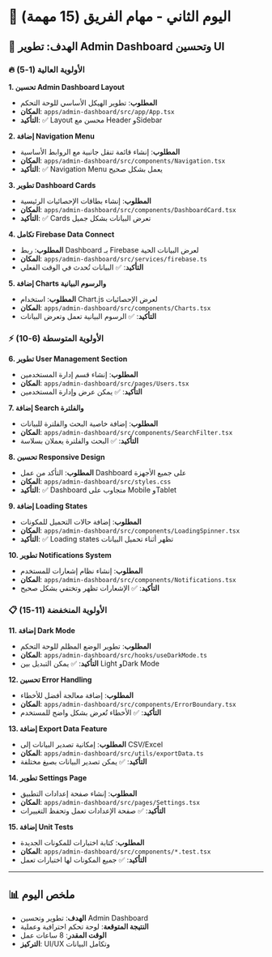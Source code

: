 # 📅 اليوم الثاني - مهام الفريق (15 مهمة)

## 🎯 الهدف: تطوير Admin Dashboard وتحسين UI

### 🔥 الأولوية العالية (1-5)

**1. تحسين Admin Dashboard Layout**
- **المطلوب**: تطوير الهيكل الأساسي للوحة التحكم
- **المكان**: `apps/admin-dashboard/src/app/App.tsx`
- **التأكيد**: ✅ Layout محسن مع Header وSidebar

**2. إضافة Navigation Menu**
- **المطلوب**: إنشاء قائمة تنقل جانبية مع الروابط الأساسية
- **المكان**: `apps/admin-dashboard/src/components/Navigation.tsx`
- **التأكيد**: ✅ Navigation Menu يعمل بشكل صحيح

**3. تطوير Dashboard Cards**
- **المطلوب**: إنشاء بطاقات الإحصائيات الرئيسية
- **المكان**: `apps/admin-dashboard/src/components/DashboardCard.tsx`
- **التأكيد**: ✅ Cards تعرض البيانات بشكل جميل

**4. تكامل Firebase Data Connect**
- **المطلوب**: ربط Dashboard بـ Firebase لعرض البيانات الحية
- **المكان**: `apps/admin-dashboard/src/services/firebase.ts`
- **التأكيد**: ✅ البيانات تُحدث في الوقت الفعلي

**5. إضافة Charts والرسوم البيانية**
- **المطلوب**: استخدام Chart.js لعرض الإحصائيات
- **المكان**: `apps/admin-dashboard/src/components/Charts.tsx`
- **التأكيد**: ✅ الرسوم البيانية تعمل وتعرض البيانات

### ⚡ الأولوية المتوسطة (6-10)

**6. تطوير User Management Section**
- **المطلوب**: إنشاء قسم إدارة المستخدمين
- **المكان**: `apps/admin-dashboard/src/pages/Users.tsx`
- **التأكيد**: ✅ يمكن عرض وإدارة المستخدمين

**7. إضافة Search والفلترة**
- **المطلوب**: إضافة خاصية البحث والفلترة للبيانات
- **المكان**: `apps/admin-dashboard/src/components/SearchFilter.tsx`
- **التأكيد**: ✅ البحث والفلترة يعملان بسلاسة

**8. تحسين Responsive Design**
- **المطلوب**: التأكد من عمل Dashboard على جميع الأجهزة
- **المكان**: `apps/admin-dashboard/src/styles.css`
- **التأكيد**: ✅ Dashboard متجاوب على Mobile وTablet

**9. إضافة Loading States**
- **المطلوب**: إضافة حالات التحميل للمكونات
- **المكان**: `apps/admin-dashboard/src/components/LoadingSpinner.tsx`
- **التأكيد**: ✅ Loading states تظهر أثناء تحميل البيانات

**10. تطوير Notifications System**
- **المطلوب**: إنشاء نظام إشعارات للمستخدم
- **المكان**: `apps/admin-dashboard/src/components/Notifications.tsx`
- **التأكيد**: ✅ الإشعارات تظهر وتختفي بشكل صحيح

### 📋 الأولوية المنخفضة (11-15)

**11. إضافة Dark Mode**
- **المطلوب**: تطوير الوضع المظلم للوحة التحكم
- **المكان**: `apps/admin-dashboard/src/hooks/useDarkMode.ts`
- **التأكيد**: ✅ يمكن التبديل بين Light وDark Mode

**12. تحسين Error Handling**
- **المطلوب**: إضافة معالجة أفضل للأخطاء
- **المكان**: `apps/admin-dashboard/src/components/ErrorBoundary.tsx`
- **التأكيد**: ✅ الأخطاء تُعرض بشكل واضح للمستخدم

**13. إضافة Export Data Feature**
- **المطلوب**: إمكانية تصدير البيانات إلى CSV/Excel
- **المكان**: `apps/admin-dashboard/src/utils/exportData.ts`
- **التأكيد**: ✅ يمكن تصدير البيانات بصيغ مختلفة

**14. تطوير Settings Page**
- **المطلوب**: إنشاء صفحة إعدادات التطبيق
- **المكان**: `apps/admin-dashboard/src/pages/Settings.tsx`
- **التأكيد**: ✅ صفحة الإعدادات تعمل وتحفظ التغييرات

**15. إضافة Unit Tests**
- **المطلوب**: كتابة اختبارات للمكونات الجديدة
- **المكان**: `apps/admin-dashboard/src/components/*.test.tsx`
- **التأكيد**: ✅ جميع المكونات لها اختبارات تعمل

---

## 📊 ملخص اليوم
- **الهدف**: تطوير وتحسين Admin Dashboard
- **النتيجة المتوقعة**: لوحة تحكم احترافية وعملية
- **الوقت المقدر**: 8 ساعات عمل
- **التركيز**: UI/UX وتكامل البيانات